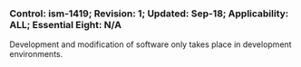### Control: ism-1419; Revision: 1; Updated: Sep-18; Applicability: ALL; Essential Eight: N/A
<p>Development and modification of software only takes place in development environments.</p>